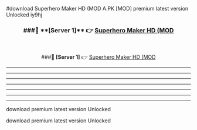 #download Superhero Maker HD (MOD A.PK [MOD] premium latest version Unlocked iy9hj 



<div align="center">
<h3>###🔹 **[Server 1]** 👉 <a href="https://download1apk.web.app/">Superhero Maker HD (MOD</a></h3><br>


###🔹 **[Server 1]** 👉 <a href="https://download1apk.web.app/">Superhero Maker HD (MOD</a></h3>
</div>



----------------------------------------------------------

----------------------------------------------------------

----------------------------------------------------------

----------------------------------------------------------

----------------------------------------------------------

----------------------------------------------------------

----------------------------------------------------------

download premium latest version Unlocked

download premium latest version Unlocked
